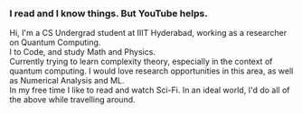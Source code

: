 ### I read and I know things. But YouTube helps. <br/>

Hi, I'm a CS Undergrad student at IIIT Hyderabad, working as a researcher on Quantum Computing. <br/>
I <i class="fas fa-heart"></i> to Code, and study Math and Physics. <br/>
Currently trying to learn complexity theory, especially in the context of quantum computing. I would love research opportunities in this area, as well as Numerical Analysis and ML. <br/>
In my free time I like to read and watch Sci-Fi. In an ideal world, I'd do all of the above while travelling around. <br/>


